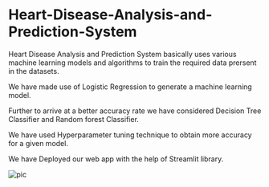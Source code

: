 # Heart-Disease-Analysis-and-Prediction-System
Heart Disease Analysis and Prediction System basically uses various machine learning models and algorithms to train the required data prersent in the datasets.

We have made use of Logistic Regression to generate a machine learning model.

Further to arrive at a better accuracy rate we have considered Decision Tree Classifier and Random forest Classifier.

We have used Hyperparameter tuning technique to obtain more accuracy for a given model.

We have Deployed our web app with the help of Streamlit library.

![pic](https://user-images.githubusercontent.com/90398336/170058252-1a211074-fcf3-4568-9554-802704103652.jpeg)

